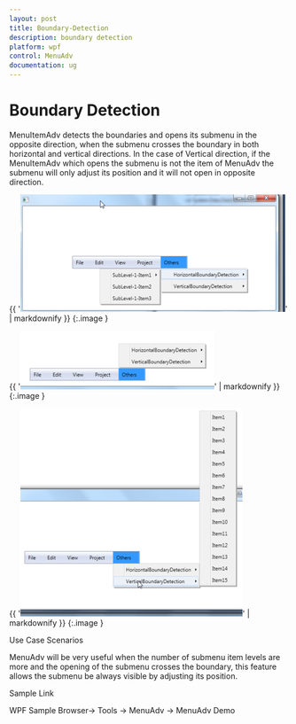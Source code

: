 ```yaml
---
layout: post
title: Boundary-Detection
description: boundary detection
platform: wpf
control: MenuAdv
documentation: ug
---
```


# Boundary Detection

MenuItemAdv detects the boundaries and opens its submenu in the opposite direction, when the submenu crosses the boundary in both horizontal and vertical directions. In the case of Vertical direction, if the MenuItemAdv which opens the submenu is not the item of MenuAdv the submenu will only adjust its position and it will not open in opposite direction.



{{ '![C:/Users/Dhileep/Desktop/Vol4-Documentation/ScreenShots/WPF-Menu/Bydetection.png](Boundary-Detection_images/Boundary-Detection_img1.png)' | markdownify }}
{:.image }


{{ '![C:/Users/Dhileep/Desktop/Vol4-Documentation/ScreenShots/WPF-Menu/By-Vert2.png](Boundary-Detection_images/Boundary-Detection_img2.png)' | markdownify }}
{:.image }


{{ '![C:/Users/Dhileep/Desktop/Vol4-Documentation/ScreenShots/WPF-Menu/by-vert1.png](Boundary-Detection_images/Boundary-Detection_img3.png)' | markdownify }}
{:.image }


Use Case Scenarios

MenuAdv will be very useful when the number of submenu item levels are more and the opening of the submenu crosses the boundary, this feature allows the submenu be always visible by adjusting its position.

Sample Link

WPF Sample Browser-> Tools -> MenuAdv -> MenuAdv Demo


